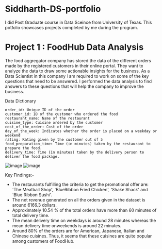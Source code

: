 # Siddharth-DS-portfolio
I did Post Graduate course in Data Sceince from University of Texas. This potfolio showcases projects completed by me during the program.
# Project 1 : FoodHub Data Analysis

The food aggregator company has stored the data of the different orders made by the registered customers in their online portal. They want to analyze the data to draw some actionable insights for the business. As a Data Scientist in this company I am required to work on some of the key questions that need to be answered. I performed the data analysis to find answers to these questions that will help the company to improve the business.

Data Dictionary

    order_id: Unique ID of the order
    customer_id: ID of the customer who ordered the food
    restaurant_name: Name of the restaurant
    cuisine_type: Cuisine ordered by the customer
    cost_of_the_order: Cost of the order
    day_of_the_week: Indicates whether the order is placed on a weekday or weekend
    rating: Rating given by the customer out of 5
    food_preparation_time: Time (in minutes) taken by the restaurant to prepare the food. 
    delivery_time: Time (in minutes) taken by the delivery person to deliver the food package. 


![image](https://user-images.githubusercontent.com/110747132/183268450-93a3118b-ed68-4dd4-a22c-986973bfea5b.png)
![image](https://user-images.githubusercontent.com/110747132/183268792-d785141e-b05c-4c95-b8ab-4f82e52c8fa3.png)

Key Findings:-
- The restaurants fulfilling the criteria to get the promotional offer are: 'The Meatball Shop', 'BlueRibbon Fried Chicken', 'Shake Shack' and 'Blue Ribbon Sushi'.
- The net revenue generated on all the orders given in the dataset is around 6166.3 dollars.
- Approximately 10.54 % of the total orders have more than 60 minutes of total delivery time.
- The mean delivery time on weekdays is around 28 minutes whereas the mean delivery time onweekends is around 22 minutes.
- Around 80% of the orders are for American, Japanese, Italian and Chinese cuisines. Thus, it seems that these cuisines are quite popular among customers of FoodHub. 
